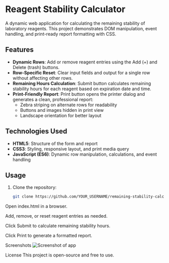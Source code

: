 # Reagent Stability Calculator

A dynamic web application for calculating the remaining stability of laboratory reagents. This project demonstrates DOM manipulation, event handling, and print-ready report formatting with CSS.  

## Features

- **Dynamic Rows**: Add or remove reagent entries using the Add (+) and Delete (trash) buttons.  
- **Row-Specific Reset**: Clear input fields and output for a single row without affecting other rows.  
- **Remaining Hours Calculation**: Submit button calculates remaining stability hours for each reagent based on expiration date and time.  
- **Print-Friendly Report**: Print button opens the printer dialog and generates a clean, professional report:  
  - Zebra striping on alternate rows for readability  
  - Buttons and images hidden in print view  
  - Landscape orientation for better layout  

## Technologies Used

- **HTML5**: Structure of the form and report  
- **CSS3**: Styling, responsive layout, and print media query  
- **JavaScript (ES6)**: Dynamic row manipulation, calculations, and event handling  

## Usage

1. Clone the repository:  
   ```bash
   git clone https://github.com/YOUR_USERNAME/remaining-stability-calculator.git
Open index.html in a browser.

Add, remove, or reset reagent entries as needed.

Click Submit to calculate remaining stability hours.

Click Print to generate a formatted report.

Screenshots
![Screenshot of app](images/screenshot.png)

License
This project is open-source and free to use.